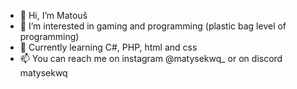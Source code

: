 - 👋 Hi, I’m Matouš
- 👀 I’m interested in gaming and programming (plastic bag level of programming)
- 🌱 Currently learning C#, PHP, html and css 
- 📫 You can reach me on instagram @matysekwq_ or on discord matysekwq

<!---
matysekwq/matysekwq is a ✨ special ✨ repository because its `README.md` (this file) appears on your GitHub profile.
You can click the Preview link to take a look at your changes.
--->
